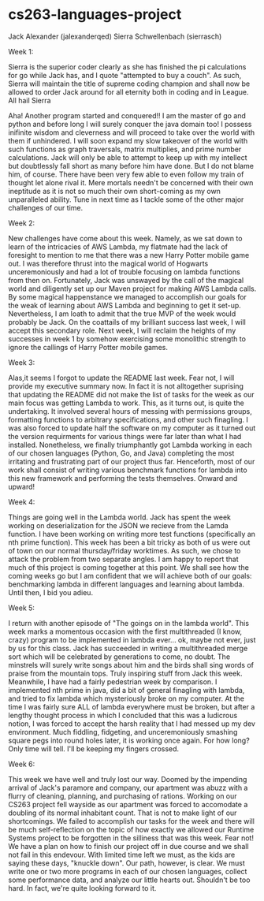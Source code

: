 # cs263-languages-project

Jack Alexander (jalexanderqed)
Sierra Schwellenbach (sierrasch)

Week 1:

Sierra is the superior coder clearly as she has finished the pi calculations for go while Jack has, and I quote "attempted to buy a couch". As such, Sierra will maintain the title of supreme coding champion and shall now be allowed to order Jack around for all eternity both in coding and in League. All hail Sierra

Aha! Another program started and conquered!! I am the master of go and python and before long I will surely conquer the java domain too! I possess inifinite wisdom and cleverness and will proceed to take over the world with them if unhindered. I will soon expand my slow takeover of the world with such functions as graph traversals, matrix multiplies, and prime number calculations. Jack will only be able to attempt to keep up with my intellect but doubtlessly fall short as many before him have done. But I do not blame him, of course. There have been very few able to even follow my train of thought let alone rival it. Mere mortals needn't be concerned with their own ineptitude as it is not so much their own short-coming as my own unparalleled ability. Tune in next time as I tackle some of the other major challenges of our time. 


Week 2:

New challenges have come about this week. Namely, as we sat down to learn of the intricacies of AWS Lambda, my flatmate had the lack of foresight to mention to me that there was a new Harry Potter mobile game out. I was therefore thrust into the magical world of Hogwarts unceremoniously and had a lot of trouble focusing on lambda functions from then on. Fortunately, Jack was unswayed by the call of the magical world and diligently set up our Maven project for making AWS Lambda calls. By some magical happenstance we managed to accomplish our goals for the weak of learning about AWS Lambda and beginning to get it set-up. Nevertheless, I am loath to admit that the true MVP of the week would probably be Jack. On the coattails of my brilliant success last week, I will accept this secondary role. Next week, I will reclaim the heights of my successes in week 1 by somehow exercising some monolithic strength to ignore the callings of Harry Potter mobile games.

Week 3:

Alas,it seems I forgot to update the README last week. Fear not, I will provide my executive summary now. In fact it is not alltogether suprising that updating the README did not make the list of tasks for the week as our main focus was getting Lambda to work. This, as it turns out, is quite the undertaking. It involved several hours of messing with permissions groups, formatting functions to arbitrary specifications, and other such finagling. I was also forced to update half the software on my computer as it turned out the version requirments for various things were far later than what I had installed. Nonetheless, we finally triumphantly got Lambda working in each of our chosen languages (Python, Go, and Java) completing the most irritating and frustrating part of our project thus far. Henceforth, most of our work shall consist of writing various benchmark functions for lambda into this new framework and performing the tests themselves. Onward and upward!

Week 4:

Things are going well in the Lambda world. Jack has spent the week working on deserialization for the JSON we recieve from the Lamda function. I have been working on writing more test functions (specifically an nth prime function). This week has been a bit tricky as both of us were out of town on our normal thursday/friday worktimes. As such, we chose to attack the problem from two separate angles. I am happy to report that much of this project is coming together at this point. We shall see how the coming weeks go but I am confident that we will achieve both of our goals: benchmarking lambda in different languages and learning about lambda. Until then, I bid you adieu.

Week 5:

I return with another episode of "The goings on in the lambda world". This week marks a momentous occasion with the first multithreaded (I know, crazy) program to be implemented in lambda ever... ok, maybe not ever, just by us for this class. Jack has succeeded in writing a multithreaded merge sort which will be celebrated by generations to come, no doubt. The minstrels will surely write songs about him and the birds shall sing words of praise from the mountain tops. Truly inspiring stuff from Jack this week. Meanwhile, I have had a fairly pedestrian week by comparison. I implemented nth prime in java, did a bit of general finagling with lambda, and tried to fix lambda which mysteriously broke on my computer. At the time I was fairly sure ALL of lambda everywhere must be broken, but after a lengthy thought process in which I concluded that this was a ludicrous notion, I was forced to accept the harsh reality that I had messed up my dev environment. Much fiddling, fidgeting, and unceremoniously smashing square pegs into round holes later, it is working once again. For how long? Only time will tell. I'll be keeping my fingers crossed. 

Week 6:

This week we have well and truly lost our way. Doomed by the impending arrival of Jack's paramore and company, our apartment was abuzz with a flurry of cleaning, planning, and purchasing of rations. Working on our CS263 project fell wayside as our apartment was forced to accomodate a doubling of its normal inhabitant count. That is not to make light of our shortcomings. We failed to accomplish our tasks for the week and there will be much self-reflection on the topic of how exactly we allowed our Runtime Systems project to be forgotten in the silliness that was this week. Fear not! We have a plan on how to finish our project off in due course and we shall not fail in this endevour. With limited time left we must, as the kids are saying these days, "knuckle down". Our path, however, is clear. We must write one or two more programs in each of our chosen languages, collect some performance data, and analyze our little hearts out. Shouldn't be too hard. In fact, we're quite looking forward to it. 

